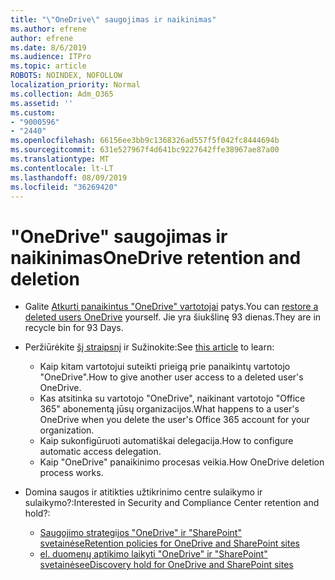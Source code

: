 ```yaml
---
title: "\"OneDrive\" saugojimas ir naikinimas"
ms.author: efrene
author: efrene
ms.date: 8/6/2019
ms.audience: ITPro
ms.topic: article
ROBOTS: NOINDEX, NOFOLLOW
localization_priority: Normal
ms.collection: Adm_O365
ms.assetid: ''
ms.custom:
- "9000596"
- "2440"
ms.openlocfilehash: 66156ee3bb9c1368326ad557f5f042fc8444694b
ms.sourcegitcommit: 631e527967f4d641bc9227642ffe38967ae87a00
ms.translationtype: MT
ms.contentlocale: lt-LT
ms.lasthandoff: 08/09/2019
ms.locfileid: "36269420"
---
```

# <a name="onedrive-retention-and-deletion"></a><span data-ttu-id="cc718-102">"OneDrive" saugojimas ir naikinimas</span><span class="sxs-lookup"><span data-stu-id="cc718-102">OneDrive retention and deletion</span></span>

- <span data-ttu-id="cc718-103">Galite [Atkurti panaikintus "OneDrive" vartotojai](https://docs.microsoft.com/onedrive/restore-deleted-onedrive) patys.</span><span class="sxs-lookup"><span data-stu-id="cc718-103">You can [restore a deleted users OneDrive](https://docs.microsoft.com/onedrive/restore-deleted-onedrive) yourself.</span></span> <span data-ttu-id="cc718-104">Jie yra šiukšlinę 93 dienas.</span><span class="sxs-lookup"><span data-stu-id="cc718-104">They are in recycle bin for 93 Days.</span></span> 

- <span data-ttu-id="cc718-105">Peržiūrėkite [šį straipsnį](https://docs.microsoft.com/onedrive/restore-deleted-onedrive) ir Sužinokite:</span><span class="sxs-lookup"><span data-stu-id="cc718-105">See [this article](https://docs.microsoft.com/onedrive/restore-deleted-onedrive) to learn:</span></span>
    - <span data-ttu-id="cc718-106">Kaip kitam vartotojui suteikti prieigą prie panaikintų vartotojo "OneDrive".</span><span class="sxs-lookup"><span data-stu-id="cc718-106">How to give another user access to a deleted user's OneDrive.</span></span>
    - <span data-ttu-id="cc718-107">Kas atsitinka su vartotojo "OneDrive", naikinant vartotojo "Office 365" abonementą jūsų organizacijos.</span><span class="sxs-lookup"><span data-stu-id="cc718-107">What happens to a user's OneDrive when you delete the user's Office 365 account for your organization.</span></span>
    - <span data-ttu-id="cc718-108">Kaip sukonfigūruoti automatiškai delegacija.</span><span class="sxs-lookup"><span data-stu-id="cc718-108">How to configure automatic access delegation.</span></span>
    - <span data-ttu-id="cc718-109">Kaip "OneDrive" panaikinimo procesas veikia.</span><span class="sxs-lookup"><span data-stu-id="cc718-109">How OneDrive deletion process works.</span></span>

- <span data-ttu-id="cc718-110">Domina saugos ir atitikties užtikrinimo centre sulaikymo ir sulaikymo?:</span><span class="sxs-lookup"><span data-stu-id="cc718-110">Interested in Security and Compliance Center retention and hold?:</span></span>
    - [<span data-ttu-id="cc718-111">Saugojimo strategijos "OneDrive" ir "SharePoint" svetainėse</span><span class="sxs-lookup"><span data-stu-id="cc718-111">Retention policies for OneDrive and SharePoint sites</span></span>](https://docs.microsoft.com/office365/securitycompliance/retention-policies?redirectSourcePath=%252farticle%252f5e377752-700d-4870-9b6d-12bfc12d2423#content-in-onedrive-accounts-and-sharepoint-sites)
    - [<span data-ttu-id="cc718-112">el. duomenų aptikimo laikyti "OneDrive" ir "SharePoint" svetainėse</span><span class="sxs-lookup"><span data-stu-id="cc718-112">eDiscovery hold for OneDrive and SharePoint sites</span></span>](https://docs.microsoft.com/office365/securitycompliance/ediscovery-cases#step-4-place-content-locations-on-hold)



